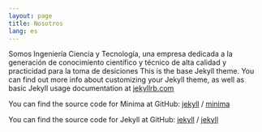 ```yaml
---
layout: page
title: Nosotros
lang: es
---
```


Somos Ingeniería Ciencia y Tecnología, una empresa dedicada a la generación de conocimiento científico y técnico de alta calidad y practicidad para la toma de desiciones
This is the base Jekyll theme. You can find out more info about customizing your Jekyll theme, as well as basic Jekyll usage documentation at [jekyllrb.com](https://jekyllrb.com/)

You can find the source code for Minima at GitHub:
[jekyll][jekyll-organization] /
[minima](https://github.com/jekyll/minima)

You can find the source code for Jekyll at GitHub:
[jekyll][jekyll-organization] /
[jekyll](https://github.com/jekyll/jekyll)

[jekyll-organization]: https://github.com/jekyll
